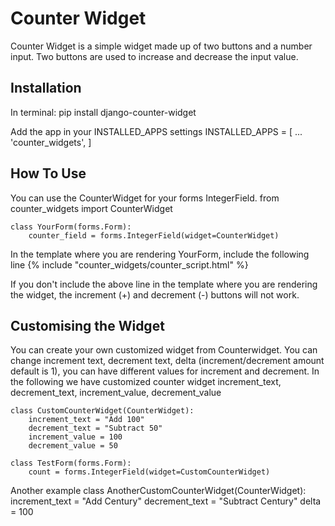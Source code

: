 # Counter Widget
Counter Widget is a simple widget made up of two buttons and a number input. Two buttons are used to increase and decrease the input value.

## Installation
In terminal:
    pip install django-counter-widget

Add the app in your INSTALLED_APPS settings
    INSTALLED_APPS = [
        ...
        'counter_widgets',
    ]

## How To Use
You can use the CounterWidget for your forms IntegerField.
    from counter_widgets import CounterWidget

    class YourForm(forms.Form):
        counter_field = forms.IntegerField(widget=CounterWidget)

In the template where you are rendering YourForm, include the following line
    {% include "counter_widgets/counter_script.html" %}

If you don't include the above line in the template where you are rendering the widget, the increment (+) and decrement (-) buttons will not work.

## Customising the Widget
You can create your own customized widget from Counterwidget. You can change increment text, decrement text, delta (increment/decrement amount default is 1), you can have different values ​​for increment and decrement.
In the following we have customized counter widget increment_text, decrement_text, increment_value, decrement_value

    class CustomCounterWidget(CounterWidget):
        increment_text = "Add 100"
        decrement_text = "Subtract 50"
        increment_value = 100
        decrement_value = 50
    
    class TestForm(forms.Form):
        count = forms.IntegerField(widget=CustomCounterWidget)

Another example
    class AnotherCustomCounterWidget(CounterWidget):
        increment_text = "Add Century"
        decrement_text = "Subtract Century"
        delta = 100
